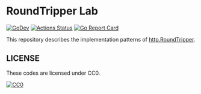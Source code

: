# RoundTripper Lab

[![GoDev][godev-image]][godev-url]
[![Actions Status][actions-image]][actions-url]
[![Go Report Card][report-image]][report-url]

This repository describes the implementation patterns of [http.RoundTripper](https://golang.org/pkg/net/http/#RoundTripper).

## LICENSE

These codes are licensed under CC0.

[![CC0](http://i.creativecommons.org/p/zero/1.0/88x31.png "CC0")](https://creativecommons.org/publicdomain/zero/1.0/)

[godev-image]: https://pkg.go.dev/badge/github.com/d-tsuji/roundtripper-lab
[godev-url]: https://pkg.go.dev/github.com/d-tsuji/roundtripper-lab
[actions-image]: https://github.com/d-tsuji/roundtripper-lab/workflows/CI/badge.svg
[actions-url]: https://github.com/d-tsuji/roundtripper-lab/actions
[report-image]: https://goreportcard.com/badge/github.com/d-tsuji/roundtripper-lab
[report-url]: https://goreportcard.com/report/github.com/d-tsuji/roundtripper-lab
